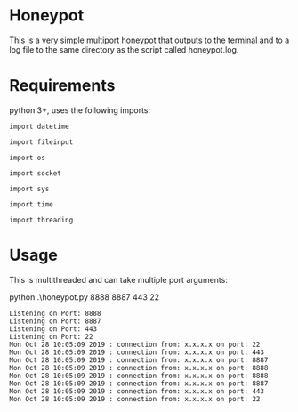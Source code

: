 # Honeypot

This is a very simple multiport honeypot that outputs to the terminal and to a log file to the same directory as the script called honeypot.log.

# Requirements

python 3+, uses the following imports:

    import datetime
    
    import fileinput
    
    import os
    
    import socket
    
    import sys
    
    import time
    
    import threading


# Usage

This is multithreaded and can take multiple port arguments:

python .\honeypot.py 8888 8887 443 22

    Listening on Port: 8888
    Listening on Port: 8887
    Listening on Port: 443
    Listening on Port: 22
    Mon Oct 28 10:05:09 2019 : connection from: x.x.x.x on port: 22
    Mon Oct 28 10:05:09 2019 : connection from: x.x.x.x on port: 443
    Mon Oct 28 10:05:09 2019 : connection from: x.x.x.x on port: 8887
    Mon Oct 28 10:05:09 2019 : connection from: x.x.x.x on port: 8888
    Mon Oct 28 10:05:09 2019 : connection from: x.x.x.x on port: 8888
    Mon Oct 28 10:05:09 2019 : connection from: x.x.x.x on port: 8887
    Mon Oct 28 10:05:09 2019 : connection from: x.x.x.x on port: 443
    Mon Oct 28 10:05:09 2019 : connection from: x.x.x.x on port: 22
